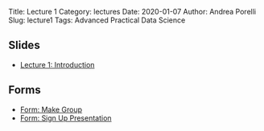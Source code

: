 Title: Lecture 1
Category: lectures
Date: 2020-01-07
Author: Andrea Porelli
Slug: lecture1
Tags: Advanced Practical Data Science

## Slides

- [Lecture 1: Introduction]({attach}presentation/lecture1_draft.pdf) 

## Forms

- [Form: Make Group](https://docs.google.com/spreadsheets/d/1j52h9a9KgHjv2M92_HE_oDBSfcsKcknUZikXO8_TllQ/edit?usp=sharing) 
- [Form: Sign Up Presentation](https://docs.google.com/spreadsheets/d/1Ngos6zKgufKXObvUCIKo4MaAjyuWwlyT4yFhDJczGXk/edit?usp=sharing)

